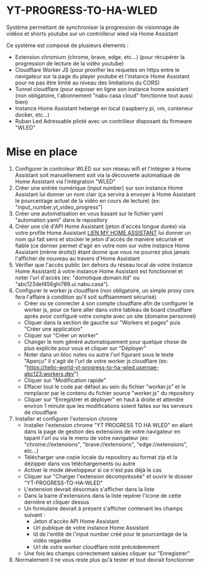 # YT-PROGRESS-TO-HA-WLED

Système permettant de synchroniser la progression de visionnage de vidéos et shorts youtube sur un controllerur wled via Home Assistant


Ce système est composé de plusieurs élements :
- Extension chromium (chrome, brave, edge, etc...) (pour récupérer la progression de lecture de la vidéo youtube)
- Cloudflare Worker JS (pour proxifier les requetes en https entre le navigateur sur la page du player youtube et l'instance Home Assistant pour ne pas être limité au niveau des limitations du CORS)
- Tunnel cloudflare (pour exposer en ligne son instance home assistant (non obligatoire, l'abonnement "nabu casa cloud" fonctionne tout aussi bien)
- Instance Home Assistant hebergé en local (raspberry pi, vm, conteneur docker, etc...)
- Ruban Led Adressable piloté avec un contrôleur disposant du firmware "WLED"

# Mise en place 
1. Configurer le controleur WLED sur son réseau wifi et l'intégrer à Home Assistant soit manuellement soit via la découverte automatique de Home Assistant via l'intégration "WLED"
2. Créer une entrée numérique (input number) sur son instance Home Assistant lui donner un nom clair (ça servira à envoyer à Home Assistant le pourcentage actuel de la vidéo en cours de lecture) (ex: "input_number.yt_video_progress")
3. Créer une automatisation en vous basant sur le fichier yaml "automation.yaml" dans le repository
4. Créer une clé d'API Home Assistant (jeton d'accès longue durée) via votre profile Home Assistant [LIEN MY HOME ASSISTANT](https://my.home-assistant.io/redirect/profile/) lui donner un nom qui fait sens et stocker le jeton d'accès de manière sécurisé et fiable (ce dernier permet d'agir en votre nom sur votre instance Home Assistant (même droits)) étant donné que vous ne pourrez plus jamais l'afficher de nouveau au travers d'Home Assistant
5. Vérifier que l'accès public (en dehors du réseau local de votre instance Home Assistant) à votre instance Home Assistant est fonctionnel et noter l'url d'accès (ex: "domotique.domain.tld" ou "abc123def456ghi789.ui.nabu.casa").
6. Configurer le worker js cloudflare (non obligatoire, un simple proxy cors fera l'affaire à condition qu'il soit suffisamment sécurisé)
   * Créer ou se connecter à son compte cloudflare afin de configurer le worker js, pour ce faire aller dans votre tableau de board cloudflare après avoir configuré votre compte avec un site (domaine personnel)
   * Cliquer dans la section de gauche sur "Workers et pages" puis "Créer une application"
   * Cliquer sur "Créer un worker"
   * Changer le nom généré automatiquement pour quelque chose de plus explicite pour vous et cliquer sur "Déployer"
   * Noter dans un bloc notes ou autre l'url figurant sous le texte "Aperçu" il s'agit de l'url de votre worker js cloudflare (ex: "https://hello-world-yt-progress-to-ha-wled.usernae-abc123.workers.dev")
   * Cliquer sur "Modification rapide"
   * Effacer tout le code par défaut au sein du fichier "worker.js" et le remplacer par le contenu du fichier source "worker.js" du repository
   * Cliquer sur "Enregistrer et déployer" en haut à droite et attendre environ 1 minute que les modifications soient faites sur les serveurs de cloudflare
7. Installer et configurer l'extension chrome
   * Installer l'extension chrome "YT PROGRESS TO HA WLED" en allant dans la page de gestion des extensions de votre navigateur en tapant l'url ou via le menu de votre navigateur (ex: "chrome://extensions", "brave://extensions", "edge://extensions", etc...)
   * Télécharger une copie locale du repository au format zip et la dézipper dans vos téléchargements ou autre
   * Activer le mode développeur si ce n'est pas déjà le cas
   * Cliquer sur "Charger l'extension décompréssée" et ouvrir le dossier "YT-PROGRESS-TO-HA-WLED"
   * L'extension devrait désormais s'afficher dans la liste
   * Dans la barre d'extensions dans la liste repérer l'icone de cette dernière et cliquer dessus
   * Un formulaire devrait à présent s'afficher contenant les champs suivant :
     * Jeton d'accès API Home Assistant
     * Url publique de votre instance Home Assistant
     * Id de l'entité de l'input number créé pour le pourcentage de la vidéo regardée
     * Url de votre worker cloudflare noté précédemment
    * Une fois les champs correctement saisies cliquer sur "Enregistrer"
8. Normalement il ne vous reste plus qu'à tester et tout devrait fonctionner
